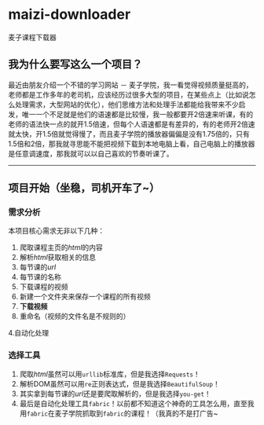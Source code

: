 # maizi-downloader
麦子课程下载器

## 我为什么要写这么一个项目？

最近由朋友介绍一个不错的学习网站 － 麦子学院，我一看觉得视频质量挺高的，老师都是工作多年的老司机，应该经历过很多大型的项目，在某些点上（比如说怎么处理需求，大型网站的优化），他们思维方法和处理手法都能给我带来不少启发，唯一一个不足就是他们的语速都是比较慢，我一般都要开2倍速来听课，有的老师的语法快一点的就开1.5倍速，但每个人语速都是有差异的，有的老师开2倍速就太快，开1.5倍就觉得慢了，而且麦子学院的播放器偏偏是没有1.75倍的，只有1.5倍和2倍，那我就寻思能不能把视频下载到本地电脑上看，自己电脑上的播放器是任意调速度，那我就可以以自己喜欢的节奏听课了。

---
## 项目开始（坐稳，司机开车了~）

### 需求分析
本项目核心需求无非以下几种：

1. 爬取课程主页的*html*的内容  
2. 解析*html*获取相关的信息  
  1. 每节课的*url*  
  2. 每节课的名称  
3. 下载课程的视频  
  1. 新建一个文件夹来保存一个课程的所有视频  
  2. **下载视频**  
  3. 重命名（视频的文件名是不规则的）  
  
4.自动化处理  

### 选择工具
1. 爬取*html*虽然可以用`urllib`标准库，但是我选择`Requests`！
2. 解析DOM虽然可以用`re`正则表达式，但是我选择`BeautifulSoup`！
3. 其实拿到每节课的*url*还是要爬取解析的，但是我选择`you-get`！
4. 最后是自动化处理工具`fabric`！以前都不知道这个神奇的工具怎么用，直至我用`fabric`在麦子学院抓取到`fabric`的课程！（我真的不是打广告~
